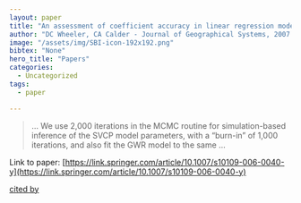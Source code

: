 ```yaml
---
layout: paper
title: "An assessment of coefficient accuracy in linear regression models with spatially varying coefficients"
author: "DC Wheeler, CA Calder - Journal of Geographical Systems, 2007 - Springer"
image: "/assets/img/SBI-icon-192x192.png"
bibtex: "None"
hero_title: "Papers"
categories:
  - Uncategorized
tags:
  - paper

---
```

>… We use 2,000 iterations in the MCMC routine for simulation-based inference of the SVCP model parameters, with a “burn-in” of 1,000 iterations, and also fit the GWR model to the same …

Link to paper: [https://link.springer.com/article/10.1007/s10109-006-0040-y](https://link.springer.com/article/10.1007/s10109-006-0040-y)

[cited by](https://scholar.google.com/scholar?cites=8314038722080229480&as_sdt=2005&sciodt=0,5&hl=en&num=20)
